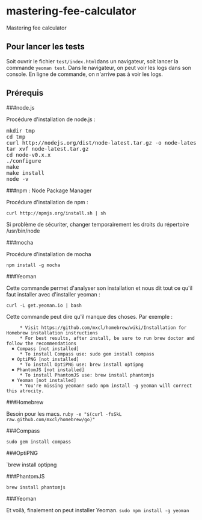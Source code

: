 mastering-fee-calculator
========================

Mastering fee calculator

Pour lancer les tests
---------------------

Soit ouvrir le fichier `test/index.html`dans un navigateur, soit lancer la commande `yeoman test`.
Dans le navigateur, on peut voir les logs dans son console. En ligne de commande, on n'arrive pas à voir les logs.

Prérequis
---------

###node.js

Procédure d'installation de node.js :
<pre>
mkdir tmp
cd tmp
curl http://nodejs.org/dist/node-latest.tar.gz -o node-latest.tar.gz
tar xvf node-latest.tar.gz
cd node-v0.x.x
./configure
make
make install
node -v
</pre>

###npm : Node Package Manager

Procédure d'installation de npm :

`curl http://npmjs.org/install.sh | sh`

Si problème de sécuriter, changer temporairement les droits du répertoire /usr/bin/node

###mocha

Procédure d'installation de mocha

`npm install -g mocha`

###Yeoman

Cette commande permet d'analyser son installation et nous dit tout ce qu'il faut installer avec d'installer yeoman :

`curl -L get.yeoman.io | bash`

Cette commande peut dire qu'il manque des choses. Par exemple :

 ````Homebrew [not installed]
      * Visit https://github.com/mxcl/homebrew/wiki/Installation for Homebrew installation instructions
      * For best results, after install, be sure to run brew doctor and follow the recommendations
   ✖ Compass [not installed]
      * To install Compass use: sudo gem install compass
   ✖ OptiPNG [not installed]
      * To install OptiPNG use: brew install optipng
   ✖ PhantomJS [not installed]
      * To install PhantomJS use: brew install phantomjs
   ✖ Yeoman [not installed]
      * You're missing yeoman! sudo npm install -g yeoman will correct this atrocity.
 ````

###Homebrew

Besoin pour les macs.
`ruby -e "$(curl -fsSkL raw.github.com/mxcl/homebrew/go)"`

###Compass

`sudo gem install compass`

###OptiPNG

`brew install optipng

###PhantomJS

`brew install phantomjs`

###Yeoman

Et voilà, finalement on peut installer Yeoman.
`sudo npm install -g yeoman`

